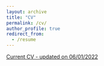 ```yaml
---
layout: archive
title: "CV"
permalink: /cv/
author_profile: true
redirect_from:
  - /resume
---
```


[Current CV - updated on 06/01/2022](/files/Duc_Truong_CV_060122.pdf)

